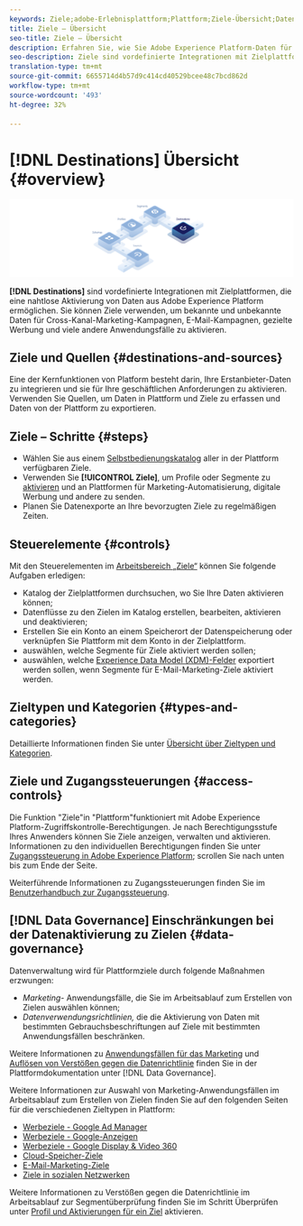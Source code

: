 ```yaml
---
keywords: Ziele;adobe-Erlebnisplattform;Plattform;Ziele-Übersicht;Daten aktivieren;Aktivieren;
title: Ziele – Übersicht
seo-title: Ziele – Übersicht
description: Erfahren Sie, wie Sie Adobe Experience Platform-Daten für Cross-Kanal-Marketing-Kampagnen, E-Mails, gezielte Werbung und mehr aktivieren können.
seo-description: Ziele sind vordefinierte Integrationen mit Zielplattformen, die die nahtlose Aktivierung von Daten aus Adobe Experience Platform ermöglichen. Sie können Destinations in Adobe Experience Platform verwenden, um bekannte und unbekannte Daten für Cross-Kanal-Marketing-Kampagnen, E-Mail-Kampagnen, gezielte Werbung und viele andere Anwendungsfälle zu aktivieren.
translation-type: tm+mt
source-git-commit: 6655714d4b57d9c414cd40529bcee48c7bcd862d
workflow-type: tm+mt
source-wordcount: '493'
ht-degree: 32%

---
```



# [!DNL Destinations] Übersicht {#overview}

![Übersichtsbanner Ziele](./assets/overview/destinations-overview-banner.png)

**[!DNL Destinations]** sind vordefinierte Integrationen mit Zielplattformen, die eine nahtlose Aktivierung von Daten aus Adobe Experience Platform ermöglichen. Sie können Ziele verwenden, um bekannte und unbekannte Daten für Cross-Kanal-Marketing-Kampagnen, E-Mail-Kampagnen, gezielte Werbung und viele andere Anwendungsfälle zu aktivieren.

## Ziele und Quellen {#destinations-and-sources}

Eine der Kernfunktionen von Platform besteht darin, Ihre Erstanbieter-Daten zu integrieren und sie für Ihre geschäftlichen Anforderungen zu aktivieren. Verwenden Sie Quellen, um Daten in Plattform und Ziele zu erfassen und Daten von der Plattform zu exportieren.

## Ziele – Schritte {#steps}

* Wählen Sie aus einem [Selbstbedienungskatalog](./catalog/overview.md) aller in der Plattform verfügbaren Ziele.
* Verwenden Sie **[!UICONTROL Ziele]**, um Profile oder Segmente zu [aktivieren](./ui/activate-destinations.md) und an Plattformen für Marketing-Automatisierung, digitale Werbung und andere zu senden.
* Planen Sie Datenexporte an Ihre bevorzugten Ziele zu regelmäßigen Zeiten.

## Steuerelemente {#controls}

Mit den Steuerelementen im [Arbeitsbereich „Ziele“](./ui/destinations-workspace.md) können Sie folgende Aufgaben erledigen:

* Katalog der Zielplattformen durchsuchen, wo Sie Ihre Daten aktivieren können;
* Datenflüsse zu den Zielen im Katalog erstellen, bearbeiten, aktivieren und deaktivieren;
* Erstellen Sie ein Konto an einem Speicherort der Datenspeicherung oder verknüpfen Sie Plattform mit dem Konto in der Zielplattform.
* auswählen, welche Segmente für Ziele aktiviert werden sollen;
* auswählen, welche [Experience Data Model (XDM)-Felder](../xdm/home.md) exportiert werden sollen, wenn Segmente für E-Mail-Marketing-Ziele aktiviert werden.

## Zieltypen und Kategorien {#types-and-categories}

Detaillierte Informationen finden Sie unter [Übersicht über Zieltypen und Kategorien](./destination-types.md).

## Ziele und Zugangssteuerungen {#access-controls}

Die Funktion &quot;Ziele&quot;in &quot;Plattform&quot;funktioniert mit Adobe Experience Platform-Zugriffskontrolle-Berechtigungen. Je nach Berechtigungsstufe Ihres Anwenders können Sie Ziele anzeigen, verwalten und aktivieren. Informationen zu den individuellen Berechtigungen finden Sie unter [Zugangssteuerung in Adobe Experience Platform](../access-control/home.md); scrollen Sie nach unten bis zum Ende der Seite.

Weiterführende Informationen zu Zugangssteuerungen finden Sie im [Benutzerhandbuch zur Zugangssteuerung](../access-control/ui/overview.md).

## [!DNL Data Governance] Einschränkungen bei der Datenaktivierung zu Zielen  {#data-governance}

Datenverwaltung wird für Plattformziele durch folgende Maßnahmen erzwungen:

* *Marketing-* Anwendungsfälle, die Sie im Arbeitsablauf zum Erstellen von Zielen auswählen können;
* *Datenverwendungsrichtlinien,* die die Aktivierung von Daten mit bestimmten Gebrauchsbeschriftungen auf Ziele mit bestimmten Anwendungsfällen beschränken.

Weitere Informationen zu [Anwendungsfällen für das Marketing](../data-governance/policies/overview.md) und [Auflösen von Verstößen gegen die Datenrichtlinie](../data-governance/enforcement/auto-enforcement.md) finden Sie in der Plattformdokumentation unter [!DNL Data Governance].

Weitere Informationen zur Auswahl von Marketing-Anwendungsfällen im Arbeitsablauf zum Erstellen von Zielen finden Sie auf den folgenden Seiten für die verschiedenen Zieltypen in Plattform:

* [Werbeziele - Google Ad Manager  ](./catalog/advertising/google-ad-manager.md)
* [Werbeziele - Google-Anzeigen](./catalog/advertising/google-ads-destination.md)
* [Werbeziele - Google Display &amp; Video 360  ](./catalog/advertising/google-dv360.md)
* [ Cloud-Speicher-Ziele](./catalog/cloud-storage/workflow.md)
* [E-Mail-Marketing-Ziele](./catalog/email-marketing/overview.md)
* [Ziele in sozialen Netzwerken ](./catalog/social/workflow.md)

Weitere Informationen zu Verstößen gegen die Datenrichtlinie im Arbeitsablauf zur Segmentüberprüfung finden Sie im Schritt Überprüfen unter [Profil und Aktivierungen für ein Ziel](./ui/activate-destinations.md#review) aktivieren.